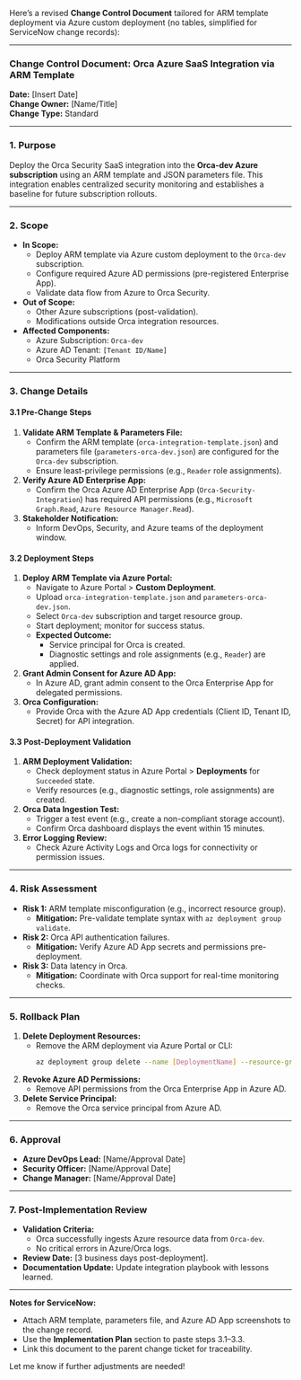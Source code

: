 Here’s a revised **Change Control Document** tailored for ARM template deployment via Azure custom deployment (no tables, simplified for ServiceNow change records):  

---

### **Change Control Document: Orca Azure SaaS Integration via ARM Template**  
**Date:** [Insert Date]  
**Change Owner:** [Name/Title]  
**Change Type:** Standard  

---

### **1. Purpose**  
Deploy the Orca Security SaaS integration into the **Orca-dev Azure subscription** using an ARM template and JSON parameters file. This integration enables centralized security monitoring and establishes a baseline for future subscription rollouts.  

---

### **2. Scope**  
- **In Scope:**  
  - Deploy ARM template via Azure custom deployment to the `Orca-dev` subscription.  
  - Configure required Azure AD permissions (pre-registered Enterprise App).  
  - Validate data flow from Azure to Orca Security.  
- **Out of Scope:**  
  - Other Azure subscriptions (post-validation).  
  - Modifications outside Orca integration resources.  
- **Affected Components:**  
  - Azure Subscription: `Orca-dev`  
  - Azure AD Tenant: `[Tenant ID/Name]`  
  - Orca Security Platform  

---

### **3. Change Details**  

#### **3.1 Pre-Change Steps**  
1. **Validate ARM Template & Parameters File:**  
   - Confirm the ARM template (`orca-integration-template.json`) and parameters file (`parameters-orca-dev.json`) are configured for the `Orca-dev` subscription.  
   - Ensure least-privilege permissions (e.g., `Reader` role assignments).  
2. **Verify Azure AD Enterprise App:**  
   - Confirm the Orca Azure AD Enterprise App (`Orca-Security-Integration`) has required API permissions (e.g., `Microsoft Graph.Read`, `Azure Resource Manager.Read`).  
3. **Stakeholder Notification:**  
   - Inform DevOps, Security, and Azure teams of the deployment window.  

#### **3.2 Deployment Steps**  
1. **Deploy ARM Template via Azure Portal:**  
   - Navigate to Azure Portal > **Custom Deployment**.  
   - Upload `orca-integration-template.json` and `parameters-orca-dev.json`.  
   - Select `Orca-dev` subscription and target resource group.  
   - Start deployment; monitor for success status.  
   - **Expected Outcome:**  
     - Service principal for Orca is created.  
     - Diagnostic settings and role assignments (e.g., `Reader`) are applied.  
2. **Grant Admin Consent for Azure AD App:**  
   - In Azure AD, grant admin consent to the Orca Enterprise App for delegated permissions.  
3. **Orca Configuration:**  
   - Provide Orca with the Azure AD App credentials (Client ID, Tenant ID, Secret) for API integration.  

#### **3.3 Post-Deployment Validation**  
1. **ARM Deployment Validation:**  
   - Check deployment status in Azure Portal > **Deployments** for `Succeeded` state.  
   - Verify resources (e.g., diagnostic settings, role assignments) are created.  
2. **Orca Data Ingestion Test:**  
   - Trigger a test event (e.g., create a non-compliant storage account).  
   - Confirm Orca dashboard displays the event within 15 minutes.  
3. **Error Logging Review:**  
   - Check Azure Activity Logs and Orca logs for connectivity or permission issues.  

---

### **4. Risk Assessment**  
- **Risk 1:** ARM template misconfiguration (e.g., incorrect resource group).  
  - **Mitigation:** Pre-validate template syntax with `az deployment group validate`.  
- **Risk 2:** Orca API authentication failures.  
  - **Mitigation:** Verify Azure AD App secrets and permissions pre-deployment.  
- **Risk 3:** Data latency in Orca.  
  - **Mitigation:** Coordinate with Orca support for real-time monitoring checks.  

---

### **5. Rollback Plan**  
1. **Delete Deployment Resources:**  
   - Remove the ARM deployment via Azure Portal or CLI:  
     ```bash  
     az deployment group delete --name [DeploymentName] --resource-group [ResourceGroup]  
     ```  
2. **Revoke Azure AD Permissions:**  
   - Remove API permissions from the Orca Enterprise App in Azure AD.  
3. **Delete Service Principal:**  
   - Remove the Orca service principal from Azure AD.  

---

### **6. Approval**  
- **Azure DevOps Lead:** [Name/Approval Date]  
- **Security Officer:** [Name/Approval Date]  
- **Change Manager:** [Name/Approval Date]  

---

### **7. Post-Implementation Review**  
- **Validation Criteria:**  
  - Orca successfully ingests Azure resource data from `Orca-dev`.  
  - No critical errors in Azure/Orca logs.  
- **Review Date:** [3 business days post-deployment].  
- **Documentation Update:** Update integration playbook with lessons learned.  

--- 

**Notes for ServiceNow:**  
- Attach ARM template, parameters file, and Azure AD App screenshots to the change record.  
- Use the **Implementation Plan** section to paste steps 3.1–3.3.  
- Link this document to the parent change ticket for traceability.  

Let me know if further adjustments are needed!
